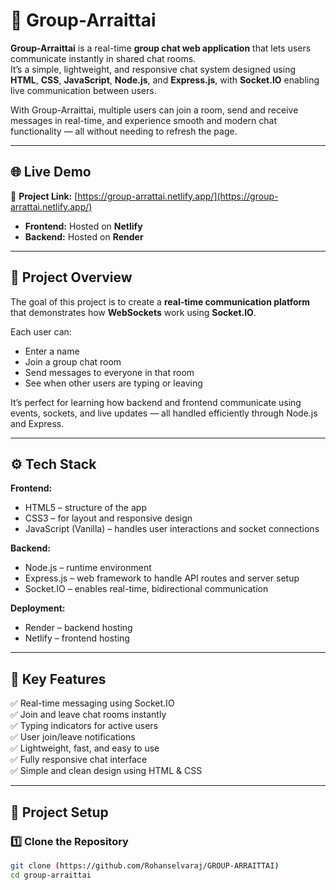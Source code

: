 # 💬 Group-Arraittai

**Group-Arraittai** is a real-time **group chat web application** that lets users communicate instantly in shared chat rooms.  
It’s a simple, lightweight, and responsive chat system designed using **HTML**, **CSS**, **JavaScript**, **Node.js**, and **Express.js**, with **Socket.IO** enabling live communication between users.

With Group-Arraittai, multiple users can join a room, send and receive messages in real-time, and experience smooth and modern chat functionality — all without needing to refresh the page.

---

## 🌐 Live Demo

🎯 **Project Link:** [https://group-arrattai.netlify.app/](https://group-arrattai.netlify.app/)

- **Frontend:** Hosted on **Netlify**  
- **Backend:** Hosted on **Render**

---

## 🧠 Project Overview

The goal of this project is to create a **real-time communication platform** that demonstrates how **WebSockets** work using **Socket.IO**.

Each user can:
- Enter a name
- Join a group chat room
- Send messages to everyone in that room
- See when other users are typing or leaving

It’s perfect for learning how backend and frontend communicate using events, sockets, and live updates — all handled efficiently through Node.js and Express.

---

## ⚙️ Tech Stack

**Frontend:**
- HTML5 – structure of the app  
- CSS3 – for layout and responsive design  
- JavaScript (Vanilla) – handles user interactions and socket connections  

**Backend:**
- Node.js – runtime environment  
- Express.js – web framework to handle API routes and server setup  
- Socket.IO – enables real-time, bidirectional communication  

**Deployment:**
- Render – backend hosting  
- Netlify – frontend hosting  

---

## 🚀 Key Features

✅ Real-time messaging using Socket.IO  
✅ Join and leave chat rooms instantly  
✅ Typing indicators for active users  
✅ User join/leave notifications  
✅ Lightweight, fast, and easy to use  
✅ Fully responsive chat interface  
✅ Simple and clean design using HTML & CSS  

---

## 🧩 Project Setup

### 1️⃣ Clone the Repository
```bash
git clone (https://github.com/Rohanselvaraj/GROUP-ARRAITTAI)
cd group-arraittai

